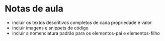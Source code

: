 # Notas de aula

* incluir os textos descritivos completos de cada propriedade e valor
* incluir imagens e snippets de código
* incluir a nomenclatura padrão para os elementos-pai e elementos-filho
